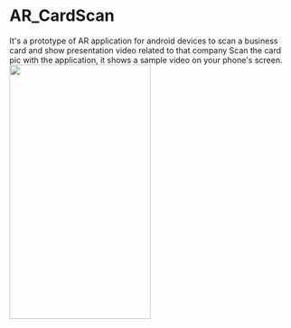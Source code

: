 # AR_CardScan
It's a prototype of AR application for android devices to scan a business card and show presentation video related to that company
Scan the card pic with the application, it shows a sample video on your phone's screen.
<br>
<img src="/demo.gif" width="250" height="450"/>
